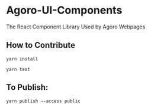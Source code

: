 # Agoro-UI-Components

The React Component Library Used by Agoro Webpages

## How to Contribute

`yarn install`

`yarn test`

## To Publish:

`yarn publish --access public`